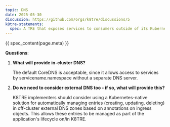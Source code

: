 ```yaml
---
topic: DNS
date: 2025-05-30
discussion: https://github.com/orgs/k8tre/discussions/5
k8tre-statements:
  spec: A TRE that exposes services to consumers outside of its Kubernetes cluster must employ a Kubernetes-native approach for deploying DNS records that allow external consumers to discover these services. The management of these the external DNS entities should be performed together with lifecycle operations, such as deployments or upgrades, of their corresponding services within the TRE.
---
```


{{ spec_content(page.meta) }}

**Questions**: 

1. **What will provide in-cluster DNS?**

    The default CoreDNS is acceptable, since it allows access to services by servicename.namespace without a separate DNS server.

2. **Do we need to consider external DNS too - if so, what will provide this?**

    K8TRE implementers should consider using a Kubernetes-native solution for automatically managing entries (creating, updating, deleting) in off-cluster external DNS zones based on annotations on ingress objects. This allows these entries to be managed as part of the application's lifecycle on/in K8TRE.
